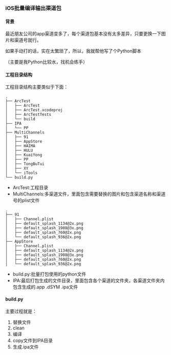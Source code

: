 <h3>iOS批量编译输出渠道包</h3>

<h4>背景</h4>

<p>最近朋友公司的app渠道变多了，每个渠道包基本没有太多差异，只要更换一下图片和渠道号就行。</p>

<p>如果手动打的话，实在太繁琐了，所以，我就帮他写了个Python脚本</p>

<p>（主要是我Python比较水，找机会练手）</p>

<h4>工程目录结构</h4>

<p>工程目录结构主要类似于下面：</p>

<pre><code>.
├── ArcTest
│&nbsp;&nbsp; ├── ArcTest
│&nbsp;&nbsp; ├── ArcTest.xcodeproj
│&nbsp;&nbsp; ├── ArcTestTests
│&nbsp;&nbsp; └── build
├── IPA
│&nbsp;&nbsp; └── PP
├── MultiChannels
│&nbsp;&nbsp; ├── 91
│&nbsp;&nbsp; ├── AppStore
│&nbsp;&nbsp; ├── HAIMA
│&nbsp;&nbsp; ├── HULU
│&nbsp;&nbsp; ├── KuaiYong
│&nbsp;&nbsp; ├── PP
│&nbsp;&nbsp; ├── TongBuTui
│&nbsp;&nbsp; ├── XY
│&nbsp;&nbsp; └── iTools
└── build.py
</code></pre>

<ul>
	<li>ArcTest:工程目录</li>
	<li>MultiChannels:多渠道文件，里面包含需要替换的图片和包含渠道名称和渠道号的plist文件</li>
</ul>

<pre><code>.
├── 91
│&nbsp;&nbsp; ├── Channel.plist
│&nbsp;&nbsp; ├── default_splash_1134@2x.png
│&nbsp;&nbsp; ├── default_splash_1908@3x.png
│&nbsp;&nbsp; ├── default_splash_760@2x.png
│&nbsp;&nbsp; └── default_splash_936@2x.png
├── AppStore
│&nbsp;&nbsp; ├── Channel.plist
│&nbsp;&nbsp; ├── default_splash_1134@2x.png
│&nbsp;&nbsp; ├── default_splash_1908@3x.png
│&nbsp;&nbsp; ├── default_splash_760@2x.png
│&nbsp;&nbsp; └── default_splash_936@2x.png
</code></pre>

<ul>
	<li>build.py:批量打包使用的python文件</li>
	<li>IPA:最后打包生成的文件目录，里面包含各个渠道的文件夹，各渠道文件夹内包含生成的.app .dSYM .ipa文件</li>
</ul>

<h4>build.py</h4>

<p>主要过程就是：</p>

<ol>
	<li>替换文件</li>
	<li>clean</li>
	<li>编译</li>
	<li>copy文件到IPA目录</li>
	<li>生成.ipa文件</li>
</ol>